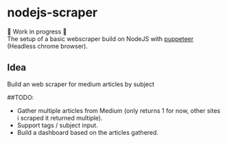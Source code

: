 # nodejs-scraper

🚀 Work in progress 🚀  
The setup of a basic webscraper build on NodeJS with [puppeteer](https://github.com/GoogleChrome/puppeteer) (Headless chrome browser).  
  
  
## Idea
Build an web scraper for medium articles by subject

##TODO:
- Gather multiple articles from Medium (only returns 1 for now, other sites i scraped it returned multiple).
- Support tags / subject input.
- Build a dashboard based on the articles gathered.

